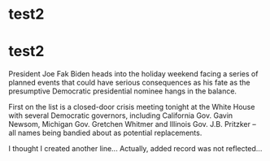 # test2
# test2

President Joe Fak Biden heads into the holiday weekend facing a series of planned events that could have serious consequences as his fate as the presumptive Democratic presidential nominee hangs in the balance.

First on the list is a closed-door crisis meeting tonight at the White House with several Democratic governors, including California Gov. Gavin Newsom, Michigan Gov. Gretchen Whitmer and Illinois Gov. J.B. Pritzker – all names being bandied about as potential replacements.


I thought I created another line...
Actually, added record was not reflected...
